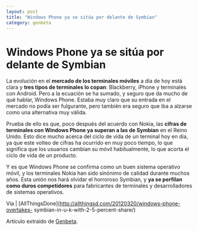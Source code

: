 ```yaml
---
layout: post
title: "Windows Phone ya se sitúa por delante de Symbian"
category: genbeta
---
```


# Windows Phone ya se sitúa por delante de Symbian

La evolución en el **mercado de los terminales móviles** a día de hoy está
clara y **tres tipos de terminales lo copan**: Blackberry, iPhone y terminales
con Android. Pero a la ecuación se ha sumado, y seguro que da mucho de qué
hablar, Windows Phone. Estaba muy claro que su entrada en el mercado no podía
ser fulgurante, pero también era seguro que iba a alzarse como una alternativa
muy válida.

Prueba de ello es que, poco después del acuerdo con Nokia, las **cifras de
terminales con Windows Phone ya superan a las de Symbian** en el Reino Unido.
Esto dice mucho acerca del ciclo de vida de un terminal hoy en día, ya que
este volteo de cifras ha ocurrido en muy poco tiempo, lo que significa que los
usuarios cambian su móvil habitualmente, lo que acorta el ciclo de vida de un
producto.

Y es que Windows Phone se confirma como un buen sistema operativo móvil, y los
terminales Nokia han sido sinónimo de calidad durante muchos años. Esta unión
nos hará olvidar el horroroso Symbian, y **ya se perfilan como duros
competidores** para fabricantes de terminales y desarrolladores de sistemas
operativos.

Vía | [AllThingsDone](http://allthingsd.com/20120320/windows-phone-overtakes-
symbian-in-u-k-with-2-5-percent-share/)

Artículo extraído de [Genbeta](http://www.genbeta.com).